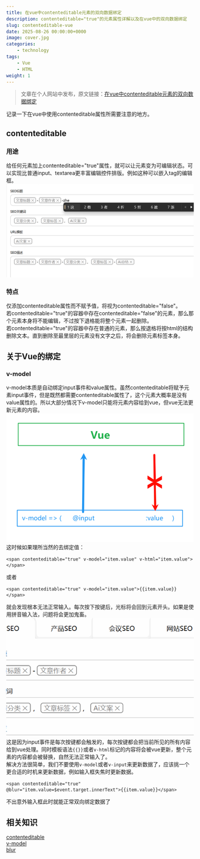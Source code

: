 ```yaml
---
title: 在vue中contenteditable元素的双向数据绑定
description: contenteditable="true"的元素属性详解以及在vue中的双向数据绑定
slug: contenteditable-vue
date: 2025-08-26 00:00:00+0000
image: cover.jpg
categories:
    - technology
tags:
    - Vue
    - HTML
weight: 1
---
```

> 文章在个人网站中发布，原文链接：[在vue中contenteditable元素的双向数据绑定](https://blog.zhoujump.club/p/contenteditable-vue/)  

记录一下在vue中使用contenteditable属性所需要注意的地方。
## contenteditable
### 用途
给任何元素加上contenteditable="true"属性，就可以让元素变为可编辑状态。可以实现比普通input、textarea更丰富编辑控件排版。例如这种可以嵌入tag的编辑框。
![一个可以嵌入tag的文本编辑器](1-1.png)
### 特点
仅添加contenteditable属性而不赋予值，将视为contenteditable="false"。  
若contenteditable="true"的容器中存在contenteditable="false"的元素，那么那个元素本身将不能编辑，不过按下退格能将整个元素一起删除。  
若contenteditable="true"的容器中存在普通的元素，那么按退格将按html的结构删除文本。直到删除至最里层的元素没有文字之后，将会删除元素标签本身。
## 关于Vue的绑定  
### v-model
v-model本质是自动绑定input事件和value属性。虽然contenteditable将赋予元素input事件，但是既然都需要contenteditable属性了，这个元素大概率是没有value属性的。所以大部分情况下v-model只能将元素内容给到vue，但vue无法更新元素的内容。  
![contenteditable元素的v-model](2-1.png)
这时候如果理所当然的去绑定值：
```vue
<span contenteditable="true" v-model="item.value" v-html="item.value"></span>
```
或者
```vue
<span contenteditable="true" v-model="item.value">{{item.value}}</span>
```
就会发现根本无法正常输入。每次按下按键后，光标将会回到元素开头。如果是使用拼音输入法，问题将会更加鬼畜。
![无法正常输入](2-2.gif)
这是因为input事件是每次按键都会触发的，每次按键都会把当前所见的所有内容给到vue处理。同时模板语法`{{}}`或者`v-html`标记的内容将会被vue更新，整个元素的内容都会被替换，自然无法正常输入了。  
解决方法很简单，我们不要使用`v-model`或者`v-input`来更新数据了，应该挑一个更合适的时机来更新数据，例如输入框失焦时更新数据。
```vue
<span contenteditable="true" @blur="item.value=$event.target.innerText">{{item.value}}</span>
```
不出意外输入框此时就能正常双向绑定数据了

## 相关知识
[contenteditable](https://developer.mozilla.org/zh-CN/docs/Web/HTML/Reference/Global_attributes/contenteditable)  
[v-model](https://cn.vuejs.org/guide/components/v-model)  
[blur](https://developer.mozilla.org/zh-CN/docs/Web/API/Element/blur_event)
